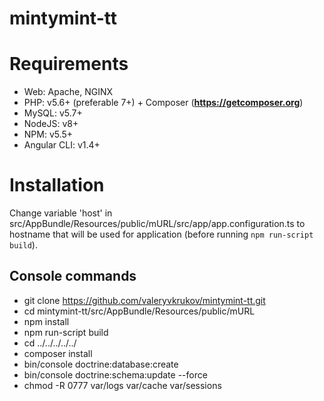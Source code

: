 # mintymint-tt

Requirements
========================
 * Web: Apache, NGINX
 * PHP: v5.6+ (preferable 7+) + Composer ([**https:\/\/getcomposer.org**][1])
 * MySQL: v5.7+
 * NodeJS: v8+
 * NPM: v5.5+
 * Angular CLI: v1.4+

Installation
========================

Change variable 'host' in src/AppBundle/Resources/public/mURL/src/app/app.configuration.ts to hostname that will be used for application (before running `npm run-script build`).
 
Console commands
------------------------
 * git clone https://github.com/valeryvkrukov/mintymint-tt.git
 * cd mintymint-tt/src/AppBundle/Resources/public/mURL
 * npm install
 * npm run-script build
 * cd ../../../../../
 * composer install
 * bin/console doctrine:database:create
 * bin/console doctrine:schema:update --force
 * chmod -R 0777 var/logs var/cache var/sessions

[1]:  https://getcomposer.org/
